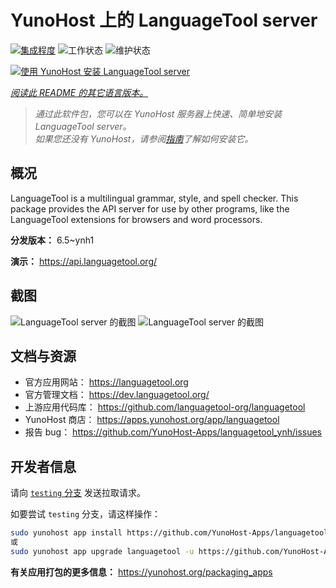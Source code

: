 <!--
注意：此 README 由 <https://github.com/YunoHost/apps/tree/master/tools/readme_generator> 自动生成
请勿手动编辑。
-->

# YunoHost 上的 LanguageTool server

[![集成程度](https://apps.yunohost.org/badge/integration/languagetool)](https://ci-apps.yunohost.org/ci/apps/languagetool/)
![工作状态](https://apps.yunohost.org/badge/state/languagetool)
![维护状态](https://apps.yunohost.org/badge/maintained/languagetool)

[![使用 YunoHost 安装 LanguageTool server](https://install-app.yunohost.org/install-with-yunohost.svg)](https://install-app.yunohost.org/?app=languagetool)

*[阅读此 README 的其它语言版本。](./ALL_README.md)*

> *通过此软件包，您可以在 YunoHost 服务器上快速、简单地安装 LanguageTool server。*  
> *如果您还没有 YunoHost，请参阅[指南](https://yunohost.org/install)了解如何安装它。*

## 概况

LanguageTool is a multilingual grammar, style, and spell checker. This package provides the API server for use by other programs, like the LanguageTool extensions for browsers and word processors.


**分发版本：** 6.5~ynh1

**演示：** <https://api.languagetool.org/>

## 截图

![LanguageTool server 的截图](./doc/screenshots/screenshot.png)
![LanguageTool server 的截图](./doc/screenshots/screenshot_fr.png)

## 文档与资源

- 官方应用网站： <https://languagetool.org>
- 官方管理文档： <https://dev.languagetool.org/>
- 上游应用代码库： <https://github.com/languagetool-org/languagetool>
- YunoHost 商店： <https://apps.yunohost.org/app/languagetool>
- 报告 bug： <https://github.com/YunoHost-Apps/languagetool_ynh/issues>

## 开发者信息

请向 [`testing` 分支](https://github.com/YunoHost-Apps/languagetool_ynh/tree/testing) 发送拉取请求。

如要尝试 `testing` 分支，请这样操作：

```bash
sudo yunohost app install https://github.com/YunoHost-Apps/languagetool_ynh/tree/testing --debug
或
sudo yunohost app upgrade languagetool -u https://github.com/YunoHost-Apps/languagetool_ynh/tree/testing --debug
```

**有关应用打包的更多信息：** <https://yunohost.org/packaging_apps>
